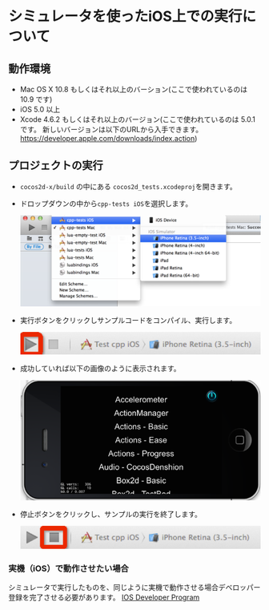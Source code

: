 # シミュレータを使ったiOS上での実行について
   
## 動作環境

* Mac OS X 10.8 もしくはそれ以上のバーション(ここで使われているのは 10.9 です)
* iOS 5.0 以上
* Xcode  4.6.2 もしくはそれ以上のバージョン(ここで使われているのは 5.0.1 です。 新しいバージョンは以下のURLから入手できます。<https://developer.apple.com/downloads/index.action>)

## プロジェクトの実行

* `cocos2d-x/build` の中にある `cocos2d_tests.xcodeproj`を開きます。
* ドロップダウンの中から`cpp-tests iOS`を選択します。
  
  ![select project](res/select_project.png)
  
* 実行ボタンをクリックしサンプルコードをコンパイル、実行します。

  ![select run button](res/select_run.png)
  
* 成功していれば以下の画像のように表示されます。

  ![run](res/run.png)
  
* 停止ボタンをクリックし、サンプルの実行を終了します。

  ![stop](res/select_stop.png)

  
### 実機（iOS）で動作させたい場合

シミュレータで実行したものを、同じように実機で動作させる場合デベロッパー登録を完了させる必要があります。
[IOS Developer Program](https://developer.apple.com/programs/ios/)


